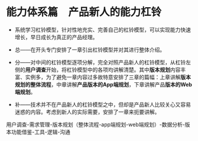 # 能力体系篇　产品新人的能力杠铃

* 系统学习杠铃模型，针对性地充实、完善自己的杠铃模型，可以实现能力快速增长，早日成长为真正的产品经理。



* 总——在开头专门安排了一章引出杠铃模型并对其进行整体介绍。
* 分——对中间的杠铃模型逐项分解，完全对照产品新人的杠铃模型，从杠铃左侧的**用户调查**开始，将杠铃模型中的各项均讲解清楚。其中**版本规划**内容丰富、实例多，为了避免一章内容过多故特意安排了三章的篇幅：上章讲解**版本规划的整体流程**，中章讲解**产品版本的App端规划**，下章讲解产品**版本的Web端规划**。
* 补——技术并不在产品新人的杠铃模型之中，但却是产品新人比较关心又容易迷惑的内容。考虑到新人的实际需要，安排了一章来扼要讲解。



用户调查-需求管理-版本规划（整体流程-app端规划-web端规划）-数据分析-版本功能借鉴-工具-逻辑-沟通